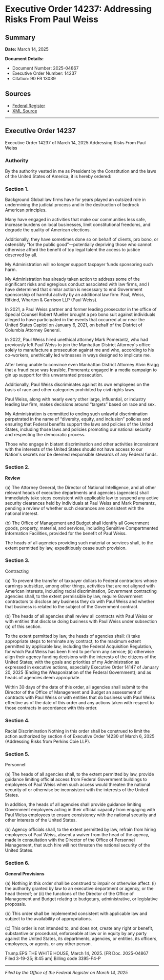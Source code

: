 # Executive Order 14237: Addressing Risks From Paul Weiss

## Summary

**Date:** March 14, 2025

**Document Details:**
- Document Number: 2025-04867
- Executive Order Number: 14237
- Citation: 90 FR 13039

## Sources
- [Federal Register](https://www.federalregister.gov/documents/2025/03/20/2025-04867/addressing-risks-from-paul-weiss)
- [XML Source](https://www.federalregister.gov/documents/full_text/xml/2025/03/20/2025-04867.xml)

---

## Executive Order 14237

Executive Order 14237 of March 14, 2025
Addressing Risks From Paul Weiss
### Authority

By the authority vested in me as President by the Constitution and the laws of the United States of America, it is hereby ordered:
### Section 1.

Background
Global law firms have for years played an outsized role in undermining the judicial process and in the destruction of bedrock American principles.

Many have engaged in activities that make our communities less safe, increase burdens on local businesses, limit constitutional freedoms, and degrade the quality of American elections.

Additionally, they have sometimes done so on behalf of clients, pro bono, or ostensibly “for the public good”—potentially depriving those who cannot otherwise afford the benefit of top legal talent the access to justice deserved by all.

My Administration will no longer support taxpayer funds sponsoring such harm.

My Administration has already taken action to address some of the significant risks and egregious conduct associated with law firms, and I have determined that similar action is necessary to end Government sponsorship of harmful activity by an additional law firm: Paul, Weiss, Rifkind, Wharton & Garrison LLP (Paul Weiss).

In 2021, a Paul Weiss partner and former leading prosecutor in the office of Special Counsel Robert Mueller brought a pro bono suit against individuals alleged to have participated in the events that occurred at or near the United States Capitol on January 6, 2021, on behalf of the District of Columbia Attorney General.

In 2022, Paul Weiss hired unethical attorney Mark Pomerantz, who had previously left Paul Weiss to join the Manhattan District Attorney's office solely to manufacture a prosecution against me and who, according to his co-workers, unethically led witnesses in ways designed to implicate me.

After being unable to convince even Manhattan District Attorney Alvin Bragg that a fraud case was feasible, Pomerantz engaged in a media campaign to gin up support for this unwarranted prosecution.

Additionally, Paul Weiss discriminates against its own employees on the basis of race and other categories prohibited by civil rights laws.

Paul Weiss, along with nearly every other large, influential, or industry leading law firm, makes decisions around “targets” based on race and sex.

My Administration is committed to ending such unlawful discrimination perpetrated in the name of “diversity, equity, and inclusion” policies and ensuring that Federal benefits support the laws and policies of the United States, including those laws and policies promoting our national security and respecting the democratic process.

Those who engage in blatant discrimination and other activities inconsistent with the interests of the United States should not have access to our Nation's secrets nor be deemed responsible stewards of any Federal funds.
### Section 2.

**Review**

(a) The Attorney General, the Director of National Intelligence, and all other relevant heads of executive departments and agencies (agencies) shall immediately take steps consistent with applicable law to suspend any active security clearances held by individuals at Paul Weiss and Mark Pomerantz, pending a review of whether such clearances are consistent with the national interest.

(b) The Office of Management and Budget shall identify all Government goods, property, material, and services, including Sensitive Compartmented Information Facilities, provided for the benefit of Paul Weiss.

The heads 
of all agencies providing such material or services shall, to the extent permitted by law, expeditiously cease such provision.
### Section 3.

Contracting

(a) To prevent the transfer of taxpayer dollars to Federal contractors whose earnings subsidize, among other things, activities that are not aligned with American interests, including racial discrimination, Government contracting agencies shall, to the extent permissible by law, require Government contractors to disclose any business they do with Paul Weiss and whether that business is related to the subject of the Government contract.

(b) The heads of all agencies shall review all contracts with Paul Weiss or with entities that disclose doing business with Paul Weiss under subsection (a) of this section.

To the extent permitted by law, the heads of agencies shall:
    (i) take appropriate steps to terminate any contract, to the maximum extent permitted by applicable law, including the Federal Acquisition Regulation, for which Paul Weiss has been hired to perform any service;
    (ii) otherwise align their agency funding decisions with the interests of the citizens of the United States; with the goals and priorities of my Administration as expressed in executive actions, especially Executive Order 14147 of January 20, 2025 (Ending the Weaponization of the Federal Government); and as heads of agencies deem appropriate.

Within 30 days of the date of this order, all agencies shall submit to the Director of the Office of Management and Budget an assessment of contracts with Paul Weiss or with entities that do business with Paul Weiss effective as of the date of this order and any actions taken with respect to those contracts in accordance with this order.
### Section 4.

Racial Discrimination
Nothing in this order shall be construed to limit the action authorized by section 4 of Executive Order 14230 of March 6, 2025 (Addressing Risks from Perkins Coie LLP).
### Section 5.

Personnel

(a) The heads of all agencies shall, to the extent permitted by law, provide guidance limiting official access from Federal Government buildings to employees of Paul Weiss when such access would threaten the national security of or otherwise be inconsistent with the interests of the United States.

In addition, the heads of all agencies shall provide guidance limiting Government employees acting in their official capacity from engaging with Paul Weiss employees to ensure consistency with the national security and other interests of the United States.

(b) Agency officials shall, to the extent permitted by law, refrain from hiring employees of Paul Weiss, absent a waiver from the head of the agency, made in consultation with the Director of the Office of Personnel Management, that such hire will not threaten the national security of the United States.
### Section 6.

**General Provisions**

(a) Nothing in this order shall be construed to impair or otherwise affect:
    (i) the authority granted by law to an executive department or agency, or the head thereof; or
    (ii) the functions of the Director of the Office of Management and Budget relating to budgetary, administrative, or legislative proposals.

(b) This order shall be implemented consistent with applicable law and subject to the availability of appropriations.

(c) This order is not intended to, and does not, create any right or benefit, substantive or procedural, enforceable at law or in equity by any party against the United States, its departments, agencies, or entities, its officers, employees, or agents, or any other person.

Trump.EPS
THE WHITE HOUSE,
March 14, 2025.
[FR Doc. 2025-04867
Filed 3-19-25; 8:45 am]
Billing code 3395-F4-P

---

*Filed by the Office of the Federal Register on March 14, 2025*

